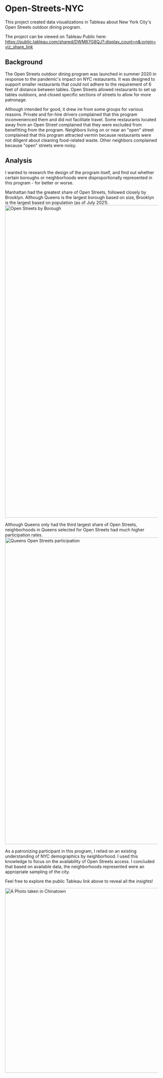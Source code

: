 # Open-Streets-NYC
This project created data visualizations in Tableau about New York City's Open Streets outdoor dining program.

The project can be viewed on Tableau Public here: https://public.tableau.com/shared/DWM67G8QJ?:display_count=n&:origin=viz_share_link

## Background ##
The Open Streets outdoor dining program was launched in summer 2020 in response to the pandemic's impact on NYC restaurants. It was designed to support smaller restaurants that could not adhere to the requirement of 6 feet of distance between tables. Open Streets allowed restaurants to set up tables outdoors, and closed specific sections of streets to allow for more patronage. 

Although intended for good, it drew ire from some groups for various reasons. Private and for-hire drivers complained that this program inconvenienced them and did not facilitate travel. Some restaurants located away from an Open Street complained that they were excluded from benefitting from the program. Neighbors living on or near an "open" street complained that this program attracted vermin because restaurants were not diligent about cleaning food-related waste. Other neighbors complained because "open" streets were noisy. 

## Analysis

I wanted to research the design of the program itself, and find out whether certain boroughs or neighborhoods were disproportionally represented in this program - for better or worse. 

Manhattan had the greatest share of Open Streets, followed closely by Brooklyn. Although Queens is the largest borough based on size, Brooklyn is the largest based on population (as of July 2021). 
<img width="1028" alt="Open Streets by Borough" src="https://user-images.githubusercontent.com/95657458/157576121-a44885ad-f589-493a-b27e-ccd98337e8cf.png">


Although Queens only had the third largest share of Open Streets, neighborhoods in Queens selected for Open Streets had much higher participation rates.
<img width="1009" alt="Queens Open Streets participation" src="https://user-images.githubusercontent.com/95657458/157576407-176104b0-0dd4-4d5a-aef6-062c074cea35.png">



As a patronizing participant in this program, I relied on an existing understanding of NYC demographics by neighborhood. I used this knowledge to focus on the availability of Open Streets access. I concluded that based on available data, the neighborhoods represented were an appropriate sampling of the city. 

Feel free to explore the public Tableau link above to reveal all the insights!

<img width="608" align="center" alt="A Photo taken in Chinatown" src="https://user-images.githubusercontent.com/95657458/157577024-87fdb1c3-5a02-4f43-80c9-d6c2d7563803.png">

